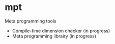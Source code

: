 # mpt
Meta programming tools

- Compile-time dimension checker (in progress)
- Meta programming librairy (in progress)
